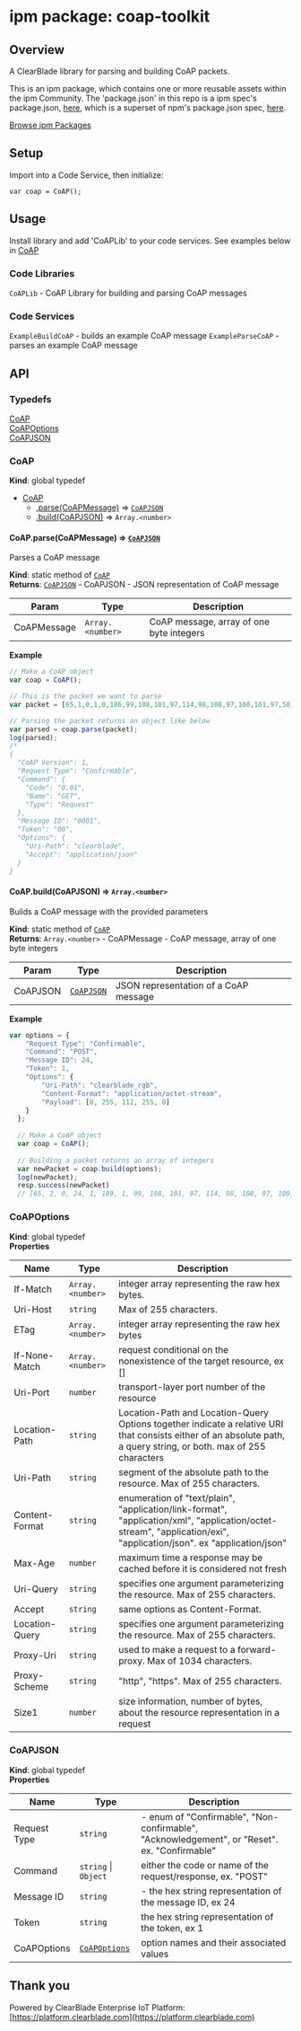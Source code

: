 
# ipm package: coap-toolkit

## Overview

A ClearBlade library for parsing and building CoAP packets.

This is an ipm package, which contains one or more reusable assets within the ipm Community. The 'package.json' in this repo is a ipm spec's package.json, [here](https://docs.clearblade.com/v/3/6-ipm/spec), which is a superset of npm's package.json spec, [here](https://docs.npmjs.com/files/package.json).

[Browse ipm Packages](https://ipm.clearblade.com)

## Setup

Import into a Code Service, then initialize:

```
var coap = CoAP();
```

## Usage

Install library and add 'CoAPLib' to your code services. See examples below in <a href="#CoAP">CoAP</a>

### Code Libraries

`CoAPLib` - CoAP Library for building and parsing CoAP messages

### Code Services

`ExampleBuildCoAP` - builds an example CoAP message
`ExampleParseCoAP` - parses an example CoAP message

## API

### Typedefs

<dl>
<dt><a href="#CoAP">CoAP</a></dt>
<dd></dd>
<dt><a href="#CoAPOptions">CoAPOptions</a></dt>
<dd></dd>
<dt><a href="#CoAPJSON">CoAPJSON</a></dt>
<dd></dd>
</dl>

<a name="CoAP"></a>

### CoAP
**Kind**: global typedef  

* [CoAP](#CoAP)
    * [.parse(CoAPMessage)](#CoAP.parse) ⇒ [<code>CoAPJSON</code>](#CoAPJSON)
    * [.build(CoAPJSON)](#CoAP.build) ⇒ <code>Array.&lt;number&gt;</code>

<a name="CoAP.parse"></a>

#### CoAP.parse(CoAPMessage) ⇒ [<code>CoAPJSON</code>](#CoAPJSON)
Parses a CoAP message

**Kind**: static method of [<code>CoAP</code>](#CoAP)  
**Returns**: [<code>CoAPJSON</code>](#CoAPJSON) - CoAPJSON - JSON representation of CoAP message  

| Param | Type | Description |
| --- | --- | --- |
| CoAPMessage | <code>Array.&lt;number&gt;</code> | CoAP message, array of one byte integers |

**Example**  
```js
// Make a CoAP object
var coap = CoAP();

// This is the packet we want to parse
var packet = [65,1,0,1,0,186,99,108,101,97,114,98,108,97,100,101,97,50];

// Parsing the packet returns an object like below
var parsed = coap.parse(packet);
log(parsed);
/*
{
  "CoAP Version": 1,
  "Request Type": "Confirmable",
  "Command": {
    "Code": "0.01",
    "Name": "GET",
    "Type": "Request"
  },
  "Message ID": "0001",
  "Token": "00",
  "Options": {
    "Uri-Path": "clearblade",
    "Accept": "application/json"
  }
}
```
<a name="CoAP.build"></a>

#### CoAP.build(CoAPJSON) ⇒ <code>Array.&lt;number&gt;</code>
Builds a CoAP message with the provided parameters

**Kind**: static method of [<code>CoAP</code>](#CoAP)  
**Returns**: <code>Array.&lt;number&gt;</code> - CoAPMessage - CoAP message, array of one byte integers  

| Param | Type | Description |
| --- | --- | --- |
| CoAPJSON | [<code>CoAPJSON</code>](#CoAPJSON) | JSON representation of a CoAP message |

**Example**  
```js
var options = {
  	"Request Type": "Confirmable",
  	"Command": "POST",
  	"Message ID": 24,
  	"Token": 1,
  	"Options": {
  		"Uri-Path": "clearblade_rgb",
  		"Content-Format": "application/octet-stream",
  		"Payload": [0, 255, 112, 255, 0]
  	}
  };
  
  // Make a CoAP object
  var coap = CoAP();
  
  // Building a packet returns an array of integers
  var newPacket = coap.build(options);
  log(newPacket);
  resp.success(newPacket)
  // [65, 2, 0, 24, 1, 189, 1, 99, 108, 101, 97, 114, 98, 108, 97, 100, 101, 95, 114, 103, 98, 17, 42, 255, 0, 255, 112, 255, 0]
```
<a name="CoAPOptions"></a>

### CoAPOptions
**Kind**: global typedef  
**Properties**

| Name | Type | Description |
| --- | --- | --- |
| If-Match | <code>Array.&lt;number&gt;</code> | integer array representing the raw hex bytes. |
| Uri-Host | <code>string</code> | Max of 255 characters. |
| ETag | <code>Array.&lt;number&gt;</code> | integer array representing the raw hex bytes |
| If-None-Match | <code>Array.&lt;number&gt;</code> | request conditional on the nonexistence of the target resource, ex [] |
| Uri-Port | <code>number</code> | transport-layer port number of the resource |
| Location-Path | <code>string</code> | Location-Path and Location-Query Options together indicate a relative URI that consists either of an absolute path, a query string, or both. max of 255 characters |
| Uri-Path | <code>string</code> | segment of the absolute path to the resource. Max of 255 characters. |
| Content-Format | <code>string</code> | enumeration of "text/plain", "application/link-format", "application/xml", "application/octet-stream", "application/exi", "application/json". ex "application/json" |
| Max-Age | <code>number</code> | maximum time a response may be cached before it is considered not fresh |
| Uri-Query | <code>string</code> | specifies one argument parameterizing the resource. Max of 255 characters. |
| Accept | <code>string</code> | same options as Content-Format. |
| Location-Query | <code>string</code> | specifies one argument parameterizing the resource. Max of 255 characters. |
| Proxy-Uri | <code>string</code> | used to make a request to a forward-proxy. Max of 1034 characters. |
| Proxy-Scheme | <code>string</code> | "http", "https". Max of 255 characters. |
| Size1 | <code>number</code> | size information, number of bytes, about the resource representation in a request |

<a name="CoAPJSON"></a>

### CoAPJSON
**Kind**: global typedef  
**Properties**

| Name | Type | Description |
| --- | --- | --- |
| Request Type | <code>string</code> | - enum of "Confirmable", "Non-confirmable", "Acknowledgement", or "Reset". ex. "Confirmable" |
| Command | <code>string</code> \| <code>Object</code> | either the code or name of the request/response, ex. "POST" |
| Message ID | <code>string</code> | - the hex string representation of the message ID, ex 24 |
| Token | <code>string</code> | the hex string representation of the token, ex 1 |
| CoAPOptions | [<code>CoAPOptions</code>](#CoAPOptions) | option names and their associated values |


## Thank you

Powered by ClearBlade Enterprise IoT Platform: [https://platform.clearblade.com](https://platform.clearblade.com)
